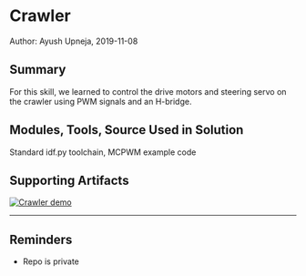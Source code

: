 #  Crawler

Author: Ayush Upneja, 2019-11-08

## Summary
For this skill, we learned to control the drive motors and steering servo on the crawler using PWM signals and an H-bridge.

## Modules, Tools, Source Used in Solution
Standard idf.py toolchain, MCPWM example code

## Supporting Artifacts
[![Crawler demo](http://img.youtube.com/vi/YvUEnZIdfUU/0.jpg)](http://www.youtube.com/watch?v=YvUEnZIdfUU "Crawler demo")

-----

## Reminders
- Repo is private
